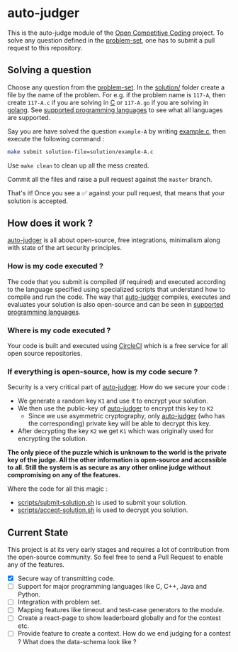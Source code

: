 # auto-judger
This is the auto-judge module of the [Open Competitive Coding] project. To solve any question defined in the [problem-set], one has to submit a pull request to this repository.

## Solving a question
Choose any question from the [problem-set]. In the [solution/](./solution) folder create a file by the name of the problem. For e.g. if the problem name is `117-A`, then create `117-A.c` if you are solving in [C] or `117-A.go` if you are solving in [golang]. See [supported programming languages](languages-supported/README.md) to see what all languages are supported.

Say you are have solved the question `example-A` by writing [example.c](./solution/example-A.c), then execute the following command :
```bash
make submit solution-file=solution/example-A.c
```

Use `make clean` to clean up all the mess created.

Commit all the files and raise a pull request against the `master` branch.

That's it! Once you see a ✅  against your pull request, that means that your solution is accepted.


## How does it work ?
[auto-judger] is all about open-source, free integrations, minimalism along with state of the art security principles.

### How is my code executed ?
The code that you submit is compiled (if required) and executed according to the language specified using specialized scripts that understand how to compile and run the code. The way that [auto-judger] compiles, executes and evaluates your solution is also open-source and can be seen in [supported programming languages](languages-supported/README.md).

### Where is my code executed ?
Your code is built and executed using [CircleCI] which is a free service for all open source repositories.

### If everything is open-source, how is my code secure ?
Security is a very critical part of [auto-judger]. How do we secure your code :
* We generate a random key `K1` and use it to encrypt your solution.
* We then use the public-key of [auto-judger] to encrypt this key to `K2`
    * Since we use asymmetric cryptography, only [auto-judger] (who has the corresponding) private key will be able to decrypt this key.
* After decrypting the key `K2` we get `K1` which was originally used for encrypting the solution.

**The only piece of the puzzle which is unknown to the world is the private key of the judge. All the other information is open-source and accessible to all. Still the system is as secure as any other online judge without compromising on any of the features.**

Where the code for all this magic :
* [scripts/submit-solution.sh](./scripts/submit-solution.sh) is used to submit your solution.
* [scripts/accept-solution.sh](./scripts/accept-solution.sh) is used to decrypt you solution.

## Current State
This project is at its very early stages and requires a lot of contribution from the open-source community. So feel free to send a Pull Request to enable any of the features.
- [x] Secure way of transmitting code.
- [ ] Support for major programming languages like C, C++, Java and Python.
- [ ] Integration with problem set.
- [ ] Mapping features like timeout and test-case generators to the module.
- [ ] Create a react-page to show leaderboard globally and for the contest etc.
- [ ] Provide feature to create a context. How do we end judging for a contest ? What does the data-schema look like ?

[Open Competitive Coding]: https://github.com/open-competitive-coding
[problem-set]: https://github.com/open-competitive-coding/problem-set
[C]: https://en.wikipedia.org/wiki/C_(programming_language)
[golang]: https://golang.org/
[auto-judger]: https://github.com/open-competitive-coding/auto-judger
[CircleCI]: https://circleci.com/
